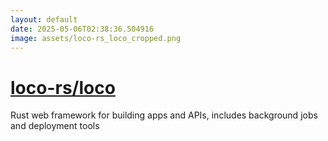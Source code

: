 ```yaml
---
layout: default
date: 2025-05-06T02:38:36.504916
image: assets/loco-rs_loco_cropped.png
---
```


# [loco-rs/loco](https://github.com/loco-rs/loco)

Rust web framework for building apps and APIs, includes background jobs and deployment tools
